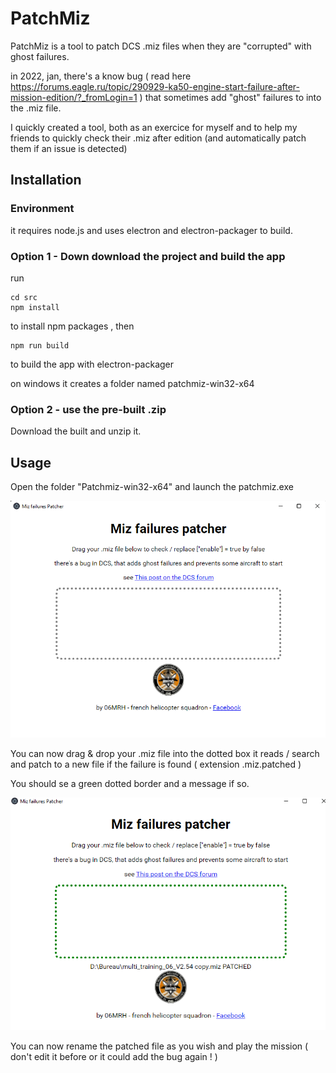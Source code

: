 # PatchMiz

PatchMiz is a tool to patch DCS .miz files when they are "corrupted" with ghost failures.

in 2022, jan, there's a know bug ( read here https://forums.eagle.ru/topic/290929-ka50-engine-start-failure-after-mission-edition/?_fromLogin=1 ) that sometimes add "ghost" failures to into the .miz file.

I quickly created a tool, both as an exercice for myself and to help my friends to quickly check their .miz after edition (and automatically patch them if an issue is detected)

## Installation

### Environment

it requires node.js and uses electron and electron-packager to build.

### Option 1 - Down download the project and build the app

run

    cd src
    npm install

to install npm packages , then

    npm run build

to build the app with electron-packager

on windows it creates a folder named patchmiz-win32-x64

### Option 2 - use the pre-built .zip

Download the built and unzip it.

## Usage

Open the folder "Patchmiz-win32-x64" and launch the patchmiz.exe

![application screen shot](doc/appscreen.png)

You can now drag & drop your .miz file into the dotted box
it reads / search and patch to a new file if the failure is found ( extension .miz.patched )

You should se a green dotted border and a message if so.

![miz patched](doc/mizpatched.png)

You can now rename the patched file as you wish and play the mission ( don't edit it before or it could add the bug again ! )
